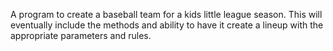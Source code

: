 A program to create a baseball team for a kids little league season. 
This will eventually include the methods and ability to have it create a lineup with the appropriate parameters and rules.
